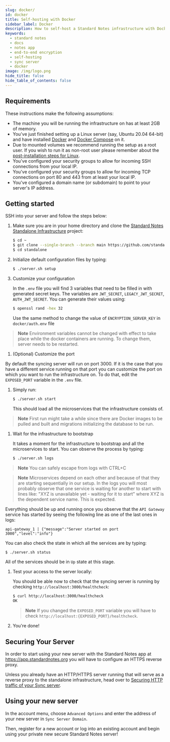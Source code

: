 ```yaml
---
slug: docker/
id: docker
title: Self-hosting with Docker
sidebar_label: Docker
description: How to self-host a Standard Notes infrastructure with Docker.
keywords:
  - standard notes
  - docs
  - notes app
  - end-to-end encryption
  - self-hosting
  - sync server
  - docker
image: /img/logo.png
hide_title: false
hide_table_of_contents: false
---
```


## Requirements

These instructions make the following assumptions:

- The machine you will be running the infrastructure on has at least 2GB of memory.
- You've just finished setting up a Linux server (say, Ubuntu 20.04 64-bit) and have installed [Docker](https://docs.docker.com/get-docker/) and [Docker Compose](https://docs.docker.com/compose/install/) on it.
- Due to mounted volumes we recommend running the setup as a root user. If you wish to run it as non-root user please remember about the [post-installation steps for Linux](https://docs.docker.com/engine/install/linux-postinstall#manage-docker-as-a-non-root-user).
- You've configured your security groups to allow for incoming SSH connections from your local IP.
- You've configured your security groups to allow for incoming TCP connections on port 80 and 443 from at least your local IP.
- You've configured a domain name (or subdomain) to point to your server's IP address.

## Getting started

SSH into your server and follow the steps below:

1. Make sure you are in your home directory and clone the [Standard Notes Standalone Infrastructure](https://github.com/standardnotes/standalone) project:

   ```bash
   $ cd ~
   $ git clone --single-branch --branch main https://github.com/standardnotes/standalone.git
   $ cd standalone
   ```

1. Initialize default configuration files by typing:

   ```bash
   $ ./server.sh setup
   ```

1. Customize your configuration

   In the `.env` file you will find 3 variables that need to be filled in with generated secret keys. The variables are `JWT_SECRET`, `LEGACY_JWT_SECRET`, `AUTH_JWT_SECRET`. You can generate their values using:

   ```bash
   $ openssl rand -hex 32
   ```

   Use the same method to change the value of `ENCRYPTION_SERVER_KEY` in `docker/auth.env` file

  > **Note** Environment variables cannot be changed with effect to take place while the docker containers are running. To change them, server needs to be restarted.

1. (Optional) Customize the port

  By default the syncing server will run on port 3000. If it is the case that you have a different service running on that port you can customize the port on which you want to run the infrastructure on. To do that, edit the `EXPOSED_PORT` variable in the `.env` file.

1. Simply run:

   ```bash
   $ ./server.sh start
   ```

   This should load all the microservices that the infrastructure consists of.

  > **Note** First run might take a while since there are Docker images to be pulled and built and migrations initializing the database to be run.

1. Wait for the infrastructure to bootstrap

   It takes a moment for the infrastructure to bootstrap and all the microservices to start. You can observe the process by typing:

   ```bash
   $ ./server.sh logs
   ```

  > **Note** You can safely escape from logs with CTRL+C

  > **Note** Microservices depend on each other and because of that they are starting sequentially in our setup. In the logs you will most probably observe that one service is waiting for another to start with lines like: "XYZ is unavailable yet - waiting for it to start" where XYZ is the dependent service name. This is expected.

   Everything should be up and running once you observe that the `API Gateway` service has started by seeing the following line as one of the last ones in logs:

   ```
   api-gateway_1 | {"message":"Server started on port 3000","level":"info"}
   ```

   You can also check the state in which all the services are by typing:

   ```bash
   $ ./server.sh status
   ```

   All of the services should be in `Up` state at this stage.

1. Test your access to the server locally:

   You should be able now to check that the syncing server is running by checking `http://localhost:3000/healthcheck`:

   ```bash
   $ curl http://localhost:3000/healthcheck
   OK
   ```

   > **Note** If you changed the `EXPOSED_PORT` variable you will have to check `http://localhost:{EXPOSED_PORT}/healthcheck`.

1. You're done!

## Securing Your Server

In order to start using your new server with the Standard Notes app at https://app.standardnotes.org you will have to configure an HTTPS reverse proxy.

Unless you already have an HTTP/HTTPS server running that will serve as a reverse proxy to the standalone infrastructure, head over to [Securing HTTP traffic of your Sync server](./https-support.md).

## Using your new server

In the account menu, choose `Advanced Options` and enter the address of your new server in `Sync Server Domain`.

Then, register for a new account or log into an existing account and begin using your private new secure Standard Notes server!
